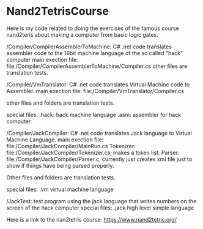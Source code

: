# Nand2TetrisCourse
Here is my code related to doing the exercises of the famous course nand2teris about making a computer from basic logic gates.

/Compiler/CompilerAssemblerToMachine:
  C# .net code
  translates assembler code to the 16bit machine language of the so called "hack" computer
  main exection file: file:/Compiler/CompilerAssemblerToMachine/Compiler.cs
  other files are translation tests.

/Compiler/VmTranslator:
  C# .net code
  translates Virtual Machine code to Assembler.
  main exection file: file:/Compiler/VmTranslator/Compiler.cs
  
  other files and folders are translation tests.
  
  special files:
  .hack: hack machine language
  .asm: assembler for hack computer

/Compiler/JackCompiler:
  C# .net code
  translates Jack language to Virtual Machine Language.
  main exection file: file:/Compiler/JackCompiler/MainRun.cs
  Tokenizer: file:/Compiler/JackCompiler/Tokenizer.cs, makes a token list.
  Parser: file:/Compiler/JackCompiler/Parser.c, currently just creates xml file just to show if things have being parsed properly.
  
  Other files and folders are translation tests.
  
  special files:
  .vm virtual machine language
  
/JackTest:
  test program using the jack language that writes numbers on the screen of the hack computer
   special files:
   .jack high level simple language 
  
 Here is a link to the nan2tetris course:
 https://www.nand2tetris.org/

  
